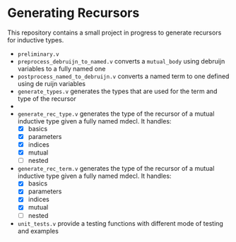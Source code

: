 # Generating Recursors

This repository contains a small project in progress to generate recursors for inductive types.

- `preliminary.v`
- `preprocess_debruijn_to_named.v` converts a `mutual_body` using debruijn variables
  to a fully named one
- `postprocess_named_to_debruijn.v` converts a named term to one
   defined using de ruijn variables
-  `generate_types.v` generates the types that are used for the term and type of
    the recursor
-
- `generate_rec_type.v` generates the type of the recursor of a mutual inductive type given a fully named mdecl. It handles:
  - [X] basics
  - [X] parameters
  - [X] indices
  - [X] mutual
  - [ ] nested
- `generate_rec_term.v` generates the type of the recursor of a mutual inductive type given a fully named mdecl. It handles:
  - [X] basics
  - [X] parameters
  - [X] indices
  - [X] mutual
  - [ ] nested
- `unit_tests.v` provide a testing functions with different mode of testing and examples

